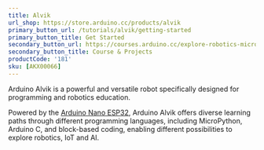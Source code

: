 ```yaml
---
title: Alvik
url_shop: https://store.arduino.cc/products/alvik
primary_button_url: /tutorials/alvik/getting-started
primary_button_title: Get Started
secondary_button_url: https://courses.arduino.cc/explore-robotics-micropython/
secondary_button_title: Course & Projects
productCode: '181'
sku: [AKX00066]
---
```



Arduino Alvik is a powerful and versatile robot specifically designed for programming and robotics education.

Powered by the [Arduino Nano ESP32](https://docs.arduino.cc/hardware/nano-esp32/), Arduino Alvik offers diverse learning paths through different programming languages, including MicroPython, Arduino C, and block-based coding, enabling different possibilities to explore robotics, IoT and AI.
